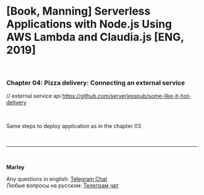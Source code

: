 # [Book, Manning] Serverless Applications with Node.js Using AWS Lambda and Claudia.js [ENG, 2019]

<br/>

### Chapter 04: Pizza delivery: Connecting an external service

// external service api
https://github.com/serverlesspub/some-like-it-hot-delivery

<br/>

Same steps to deploy application as in the chapter 03

<br/>

---

<br/>

**Marley**

Any questions in english: <a href="https://jsdev.org/chat/">Telegram Chat</a>  
Любые вопросы на русском: <a href="https://jsdev.ru/chat/">Телеграм чат</a>
